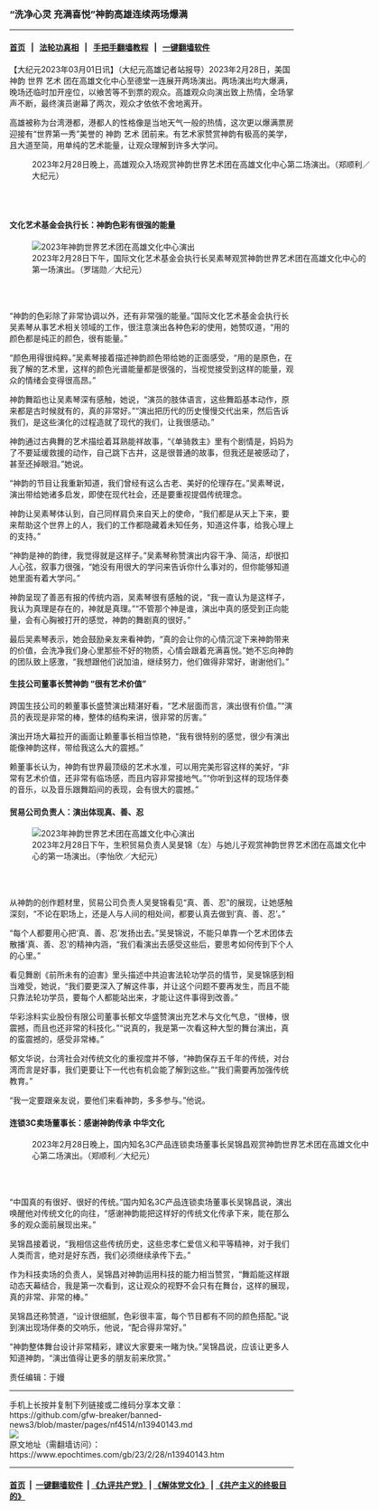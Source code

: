 ### “洗净心灵 充满喜悦”神韵高雄连续两场爆满
------------------------

#### [首页](https://github.com/gfw-breaker/banned-news3/blob/master/README.md) &nbsp;&nbsp;|&nbsp;&nbsp; [法轮功真相](https://github.com/begood0513/basic/blob/master/README.md)  &nbsp;&nbsp;|&nbsp;&nbsp; [手把手翻墙教程](https://github.com/gfw-breaker/guides/wiki)  &nbsp;&nbsp;|&nbsp;&nbsp; [一键翻墙软件](https://github.com/gfw-breaker/nogfw/blob/master/README.md)  



<div><p>
 【大纪元2023年03月01日讯】（大纪元高雄记者站报导）2023年2月28日，美国
 <ok href="https://www.epochtimes.com/gb/tag/%E7%A5%9E%E9%9F%B5.html">
  神韵
 </ok>
 世界
 <ok href="https://www.epochtimes.com/gb/tag/%E8%89%BA%E6%9C%AF.html">
  艺术
 </ok>
 团在高雄文化中心至德堂一连展开两场演出。两场演出均大爆满，晚场还临时加开座位，以飨苦等不到票的观众。高雄观众向演出致上热情，全场掌声不断，最终演员谢幕了两次，观众才依依不舍地离开。
</p>
<p>
 高雄被称为台湾港都，港都人的性格像是当地天气一般的热情，这次更以爆满票房迎接有“世界第一秀”美誉的
 <ok href="https://www.epochtimes.com/gb/tag/%E7%A5%9E%E9%9F%B5.html">
  神韵
 </ok>
 <ok href="https://www.epochtimes.com/gb/tag/%E8%89%BA%E6%9C%AF.html">
  艺术
 </ok>
 团前来。有艺术家赞赏神韵有极高的美学，且大道至简，用单纯的艺术能量，让观众理解到许多大学问。
</p>
<figure aria-describedby="caption-attachment-13940147" class="wp-caption aligncenter" id="attachment_13940147" style="width: 600px">
 <ok href="https://i.epochtimes.com/assets/uploads/2023/03/id13940147-2302280640201886.jpg" target="_blank">
  <img alt="" class="size-large wp-image-13940147" src="https://i.epochtimes.com/assets/uploads/2023/03/id13940147-2302280640201886-600x400.jpg" title=""/>
 </ok>
 <br/><figcaption class="wp-caption-text" id="caption-attachment-13940147">
  2023年2月28日晚上，高雄观众入场观赏神韵世界艺术团在高雄文化中心第二场演出。（郑顺利／大纪元）
 </figcaption><br/>
</figure><br/>
<h4>
 文化艺术基金会执行长：神韵色彩有很强的能量
</h4>
<figure aria-describedby="caption-attachment-13940148" class="wp-caption aligncenter" id="attachment_13940148" style="width: 600px">
 <ok href="https://i.epochtimes.com/assets/uploads/2023/03/id13940148-230228075625100824.jpg" target="_blank">
  <img alt="2023年神韵世界艺术团在高雄文化中心演出" class="size-large wp-image-13940148" src="https://i.epochtimes.com/assets/uploads/2023/03/id13940148-230228075625100824-600x400.jpg" title="2023年神韵世界艺术团在高雄文化中心演出"/>
 </ok>
 <br/><figcaption class="wp-caption-text" id="caption-attachment-13940148">
  2023年2月28日下午，国际文化艺术基金会执行长吴素琴观赏神韵世界艺术团在高雄文化中心的第一场演出。（罗瑞勋／大纪元）
 </figcaption><br/>
</figure><br/>
<p>
 “神韵的色彩除了非常协调以外，还有非常强的能量。”国际文化艺术基金会执行长吴素琴从事艺术相关领域的工作，很注意演出各种色彩的使用，她赞叹道，“用的颜色都是纯正的颜色，很有能量。”
</p>
<p>
 “颜色用得很纯粹。”吴素琴接着描述神韵颜色带给她的正面感受，“用的是原色，在我了解的艺术里，这样的颜色光谱能量都是很强的，当视觉接受到这样的能量，观众的情绪会变得很高昂。”
</p>
<p>
 神韵舞蹈也让吴素琴深有感触，她说，“演员的肢体语言，这些舞蹈基本动作，原来都是古时候就有的，真的非常好。”“演出把历代的历史慢慢交代出来，然后告诉我们，是这些演化的过程造就了现代的我们，让我很感动。”
</p>
<p>
 神韵通过古典舞的艺术描绘着耳熟能祥故事，“《单骑救主》里有个剧情是，妈妈为了不要延缓救援的动作，自己跳下古井，这是很普通的故事，但我还是被感动了，甚至还掉眼泪。”她说。
</p>
<p>
 “神韵的节目让我重新知道，我们曾经有这么古老、美好的伦理存在。”吴素琴说，演出带给她诸多启发，即使在现代社会，还是要重视提倡传统理念。
</p>
<p>
 神韵让吴素琴体认到，自己同样肩负来自天上的使命，“我们都是从天上下来，要来帮助这个世界上的人，我们的工作都隐藏着未知任务，知道这件事，给我心理上的支持。”
</p>
<p>
 “神韵是神的韵律，我觉得就是这样子。”吴素琴称赞演出内容干净、简洁，却很扣人心弦，叙事力很强，“她没有用很大的学问来告诉你什么事对的，但你能够知道她里面有着大学问。”
</p>
<p>
 神韵呈现了善恶有报的传统内涵，吴素琴很有感触的说，“我一直认为是这样子，我认为真理是存在的，神就是真理。”“不管那个神是谁，演出中真的感受到正向能量，会有心胸被打开的感觉，神韵的舞剧真的很好。”
</p>
<p>
 最后吴素琴表示，她会鼓励亲友来看神韵，“真的会让你的心情沉淀下来神韵带来的价值，会洗净我们身心里那些不好的物质，心情会跟着充满喜悦。”她不忘向神韵的团队致上感激，“我想跟他们说加油，继续努力，他们做得非常好，谢谢他们。”
</p>
<h4>
 生技公司董事长赞神韵 “很有艺术价值”
</h4>
<p>
 跨国生技公司的赖董事长盛赞演出精湛好看，“艺术层面而言，演出很有价值。”“演员的表现是非常的棒，整体的结构来讲，很非常的厉害。”
</p>
<p>
 演出开场大幕拉开的画面让赖董事长相当惊艳，“我有很特别的感觉，很少有演出能像神韵这样，带给我这么大的震撼。”
</p>
<p>
 赖董事长认为，神韵有世界最顶级的艺术水准，可以用完美形容这样的美好，“非常有艺术价值，还非常有临场感，而且内容非常接地气。”“你听到这样的现场伴奏的音乐，以及音乐跟舞蹈间的表现，会有很大的震撼。”
</p>
<h4>
 贸易公司负责人：演出体现真、善、忍
</h4>
<figure aria-describedby="caption-attachment-13940149" class="wp-caption aligncenter" id="attachment_13940149" style="width: 600px">
 <ok href="https://i.epochtimes.com/assets/uploads/2023/03/id13940149-230228080123100824.jpg" target="_blank">
  <img alt="2023年神韵世界艺术团在高雄文化中心演出" class="size-large wp-image-13940149" src="https://i.epochtimes.com/assets/uploads/2023/03/id13940149-230228080123100824-600x400.jpg" title="2023年神韵世界艺术团在高雄文化中心演出"/>
 </ok>
 <br/><figcaption class="wp-caption-text" id="caption-attachment-13940149">
  2023年2月28日下午，生积贸易负责人吴旻锦（左）与她儿子观赏神韵世界艺术团在高雄文化中心的第一场演出。（李怡欣／大纪元）
 </figcaption><br/>
</figure><br/>
<p>
 从神韵的创作题材里，贸易公司负责人吴旻锦看见“真、善、忍”的展现，让她感触深刻，“不论在职场上，还是人与人间的相处间，都要认真去做到‘真、善、忍’。”
</p>
<p>
 “每个人都要用心把‘真、善、忍’发扬出去。”吴旻锦说，不能只单靠一个艺术团体去散播‘真、善、忍’的精神内涵，“我们看演出去感受这些后，要思考如何传到下个人的心里。”
</p>
<p>
 看见舞剧《前所未有的迫害》里头描述中共迫害法轮功学员的情节，吴旻锦感到相当难受，她说，“我们要更深入了解这件事，并让这个问题不要再发生，而且不能只靠法轮功学员，要每个人都能站出来，才能让这件事得到改善。”
</p>
<p>
 华彩涂料实业股份有限公司董事长郁文华盛赞演出充艺术与文化气息，“很棒，很震撼，而且也还非常的科技化。”“说真的，我是第一次看这种大型的舞台演出，真的蛮震撼的，感受非常棒。”
</p>
<p>
 郁文华说，台湾社会对传统文化的重视度并不够，“神韵保存五千年的传统，对台湾而言是好事，我们更要让下一代也有机会能了解到这些。”“我们需要再加强传统教育。”
</p>
<p>
 “我一定要跟亲友说，要他们来看神韵，多多参与。”他说。
</p>
<h4>
 连锁3C卖场董事长：感谢神韵传承
 <ok href="https://www.epochtimes.com/gb/tag/%E4%B8%AD%E5%8D%8E%E6%96%87%E5%8C%96.html">
  中华文化
 </ok>
</h4>
<figure aria-describedby="caption-attachment-13940152" class="wp-caption aligncenter" id="attachment_13940152" style="width: 600px">
 <ok href="https://i.epochtimes.com/assets/uploads/2023/03/id13940152-2302280805101886.jpg" target="_blank">
  <img alt="" class="size-large wp-image-13940152" src="https://i.epochtimes.com/assets/uploads/2023/03/id13940152-2302280805101886-600x400.jpg" title=""/>
 </ok>
 <br/><figcaption class="wp-caption-text" id="caption-attachment-13940152">
  2023年2月28日晚上，国内知名3C产品连锁卖场董事长吴锦昌观赏神韵世界艺术团在高雄文化中心第二场演出。（郑顺利／大纪元）
 </figcaption><br/>
</figure><br/>
<p>
 “中国真的有很好、很好的传统。”国内知名3C产品连锁卖场董事长吴锦昌说，演出唤醒他对传统文化的向往，“感谢神韵能把这样好的传统文化传承下来，能在那么多的观众面前展现出来。”
</p>
<p>
 吴锦昌接着说，“我相信这些传统历史，这些忠孝仁爱信义和平等精神，对于我们人类而言，绝对是好东西，我们必须继续承传下去。”
</p>
<p>
 作为科技卖场的负责人，吴锦昌对神韵运用科技的能力相当赞赏，“舞蹈能这样跟动态天幕结合，我是第一次看到，这让观众的视野不会只有在舞台，这样的展现，真的非常、非常的棒。”
</p>
<p>
 吴锦昌还称赞道，“设计很细腻，色彩很丰富，每个节目都有不同的颜色搭配。”说到演出现场伴奏的交响乐，他说，“配合得非常好。”
</p>
<p>
 “神韵整体舞台设计非常精彩，建议大家要来一睹为快。”吴锦昌说，应该让更多人知道神韵，“演出值得让更多的朋友前来欣赏。”
</p>
<p>
 责任编辑：于嫚
</p>
</div>
<hr/>
手机上长按并复制下列链接或二维码分享本文章：<br/>
https://github.com/gfw-breaker/banned-news3/blob/master/pages/nf4514/n13940143.md <br/>
<a href='https://github.com/gfw-breaker/banned-news3/blob/master/pages/nf4514/n13940143.md'><img src='https://github.com/gfw-breaker/banned-news3/blob/master/pages/nf4514/n13940143.md.png'/></a> <br/>
原文地址（需翻墙访问）：https://www.epochtimes.com/gb/23/2/28/n13940143.htm


------------------------
#### [首页](https://github.com/gfw-breaker/banned-news3/blob/master/README.md) &nbsp;|&nbsp; [一键翻墙软件](https://github.com/gfw-breaker/nogfw/blob/master/README.md) &nbsp;| [《九评共产党》](https://github.com/gfw-breaker/9ping.md/blob/master/README.md#九评之一评共产党是什么) | [《解体党文化》](https://github.com/gfw-breaker/jtdwh.md/blob/master/README.md) | [《共产主义的终极目的》](https://github.com/gfw-breaker/gczydzjmd.md/blob/master/README.md)


<img src='http://gfw-breaker.win/banned-news3/pages/nf4514/n13940143.md' width='0px' height='0px'/>